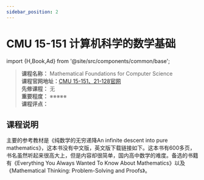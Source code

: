 ```yaml
---
sidebar_position: 2
---
```


# CMU 15-151 计算机科学的数学基础

import {H,Book,Ad} from '@site/src/components/common/base';

>**课程名称：** Mathematical Foundations for Computer Science    
**课程官网地址：**[CMU 15-151、21-128官网](https://www.math.cmu.edu/~jmackey/151_128/welcome.html)   
**先修课程：** 无  
**重要程度：** ※※※※※  
**课程评点：** 

## 课程说明
主要的参考教材是《纯数学的无穷递降An infinite descent into pure mathematics》，这本书没有中文版，英文版下载链接如下。这本书有600多页，书名虽然听起来很高大上，但是内容却很简单，国内高中数学的难度。备选的书籍有《Everything You Always Wanted To Know About Mathematics》以及《Mathematical Thinking: Problem-Solving and Proofs》。







<Comment></Comment>

